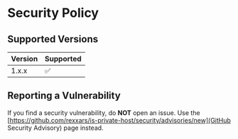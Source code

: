# Security Policy

## Supported Versions

| Version | Supported          |
| ------- | ------------------ |
| 1.x.x   | :white_check_mark: |

## Reporting a Vulnerability

If you find a security vulnerability, do **NOT** open an issue. Use the [https://github.com/rexxars/is-private-host/security/advisories/new](GitHub Security Advisory) page instead.
